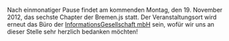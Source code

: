Nach einmonatiger Pause findet am kommenden Montag, den 19. November 2012, das sechste Chapter der Bremen.js statt. Der Veranstaltungsort wird erneut das Büro der [InformationsGesellschaft mbH](http://www.informationsgesellschaft.com/) sein, wofür wir uns an dieser Stelle sehr herzlich bedanken möchten!